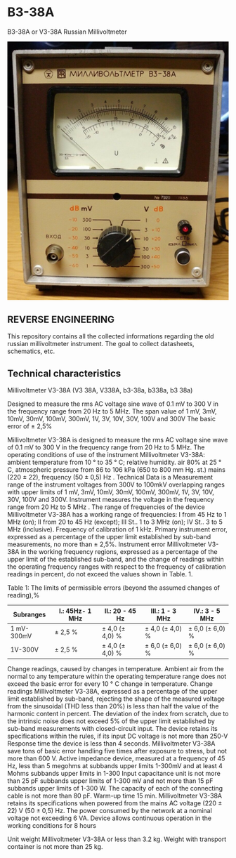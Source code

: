 # B3-38A
B3-38A or V3-38A Russian Millivoltmeter

![Photo](rv_doc/B3-38A.png?raw=true "Photo")

REVERSE ENGINEERING
-------------------
This repository contains all the collected informations regarding the old russian millivoltmeter instrument. The goal to collect datasheets, schematics, etc.

Technical characteristics
-------------------------
Millivoltmeter V3-38A (V3 38A, V338A, b3-38a, b338a, b3 38a)

Designed to measure the rms AC voltage sine wave of 0.1 mV to 300 V in the frequency range from 20 Hz to 5 MHz.
The span value of 1 mV, 3mV, 10mV, 30mV, 100mV, 300mV, 1V, 3V, 10V, 30V, 100V and 300V
The basic error of ± 2,5%

Millivoltmeter V3-38A is designed to measure the rms AC voltage sine wave of 0.1 mV to 300 V in the frequency range from 20 Hz to 5 MHz.
The operating conditions of use of the instrument Millivoltmeter V3-38A: ambient temperature from 10 ° to 35 ° C;
relative humidity. air 80% at 25 ° C, atmospheric pressure from 86 to 106 kPa (650 to 800 mm Hg. st.) mains (220 ± 22), frequency (50 ± 0,5) Hz .
Technical Data is a
Measurement range of the instrument voltages from 300V to 100mkV overlapping ranges with upper limits of 1 mV, 3mV, 10mV, 30mV, 100mV, 300mV, 1V, 3V, 10V, 30V, 100V and 300V. Instrument measures the voltage in the frequency range from 20 Hz to 5 MHz .
The range of frequencies of the device Millivoltmeter V3-38A has a working range of frequencies:
I from 45 Hz to 1 MHz (on);
II from 20 to 45 Hz (except);
III St.. 1 to 3 MHz (on);
IV St.. 3 to 5 MHz (inclusive).
Frequency of calibration of 1 kHz. Primary instrument error, expressed as a percentage of the upper limit established by sub-band measurements, no more than ± 2,5%.
Instrument error Millivoltmeter V3-38A in the working frequency regions, expressed as a percentage of the upper limit of the established sub-band, and the change of readings within the operating frequency ranges with respect to the frequency of calibration readings in percent, do not exceed the values ​​shown in Table. 1.

 
Table 1: The limits of permissible errors (beyond the assumed changes of reading),%

| Subranges | I.: 45Hz- 1 MHz | II.: 20 - 45 Hz | III.:  1 - 3 MHz | IV.: 3 - 5 MHz |
| --- | --- | --- | --- | --- |
| 1 mV-300mV | ± 2,5 % | ± 4,0 (± 4,0) % | ± 4,0 (± 4,0) % | ± 6,0 (± 6,0) % |
| 1V-300V | ± 2,5 % | ± 4,0 (± 4,0) % | ± 6,0 (± 6,0) % | ± 6,0 (± 6,0) % |

Change readings, caused by changes in temperature. Ambient air from the normal to any temperature within the operating temperature range does not exceed the basic error for every 10 ° C change in temperature.
Change readings Millivoltmeter V3-38A, expressed as a percentage of the upper limit established by sub-band, rejecting the shape of the measured voltage from the sinusoidal (THD less than 20%) is less than half the value of the harmonic content in percent.
The deviation of the index from scratch, due to the intrinsic noise does not exceed 5% of the upper limit established by sub-band measurements with closed-circuit input.
The device retains its specifications within the rules, if its input DC voltage is not more than 250-V
Response time the device is less than 4 seconds.
Millivoltmeter V3-38A save tons of basic error handling five times after exposure to stress, but not more than 600 V.
Active impedance device, measured at a frequency of 45 Hz, less than 5 megohms at subbands upper limits 1-300mV and at least 4 Mohms subbands upper limits in 1-300
Input capacitance unit is not more than 25 pF subbands upper limits of 1-300 mV and not more than 15 pF subbands upper limits of 1-300 W.
The capacity of each of the connecting cable is not more than 80 pF. Warm-up time 15 min. Millivoltmeter V3-38A retains its specifications when powered from the mains AC voltage (220 ± 22) V (50 ± 0,5) Hz.
The power consumed by the network at a nominal voltage not exceeding 6 VA. Device allows continuous operation in the working conditions for 8 hours

Unit weight Millivoltmeter V3-38A or less than 3.2 kg.
Weight with transport container is not more than 25 kg.
